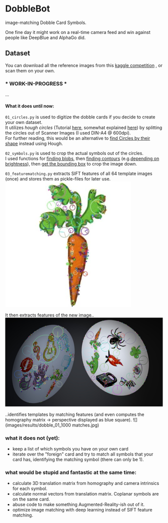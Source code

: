 # DobbleBot
image-matching Dobble Card Symbols.

One fine day it might work on a real-time camera feed and win against people like DeepBlue and AlphaGo did. 

## Dataset
You can download all the reference images from this [kaggle competition](https://www.kaggle.com/grouby/dobble-card-images)
, or scan them on your own.

### * WORK-IN-PROGRESS *
...
#### What it does until now:
``01_circles.py`` is used to digitize the dobble cards if you decide to create your own dataset.<br>It utilizes *hough circles* (Tutorial [here](https://www.pyimagesearch.com/2014/07/21/detecting-circles-images-using-opencv-hough-circles/), somewhat explained [here](https://www.geeksforgeeks.org/circle-detection-using-opencv-python/)) by splitting the circles out of Scanner Images (I used DIN-A4 @ 600dpi).
<br>For further reading, this would be an alternative to [find Circles by their shape](https://www.geeksforgeeks.org/find-circles-and-ellipses-in-an-image-using-opencv-python/) instead using Hough.

``02_symbols.py`` is used to crop the actual symbols out of the circles.
<br>I used functions for [finding blobs](https://learnopencv.com/blob-detection-using-opencv-python-c/), 
then [finding contours](https://pythonexamples.org/python-opencv-cv2-find-contours-in-image/) 
(e.g.[depending on brightness](https://www.pyimagesearch.com/2016/10/31/detecting-multiple-bright-spots-in-an-image-with-python-and-opencv/)),
then [get the bounding box](https://docs.opencv.org/3.4.15/da/d0c/tutorial_bounding_rects_circles.html) to crop the image down.


``03_featurematching.py`` extracts SIFT features of all 64 template images (once) and stores them as pickle-files for later use.
![](images/results/templateFeatures.jpg)

It then extracts features of the new image..
![](images/results/imageFeatures.jpg)

..identifies templates by matching features (and even computes the homography matrix -> perspective displayed as blue square).
![](images/results/dobble_01_1000 matches.jpg)


### what it does not (yet):
* keep a list of which symbols you have on your own card
* iterate over the "foreign" card and try to match all symbols that your card has, identifying the matching symbol (there can only be 1).

### what would be stupid and fantastic at the same time:
* calculate 3D translation matrix from homography and camera intrinsics for each symbol.
* calculate normal vectors from translation matrix. Coplanar symbols are on the same card.
* abuse code to make something Augmented-Reality-ish out of it.
* optimize image matching with deep learning instead of SIFT feature matching.
